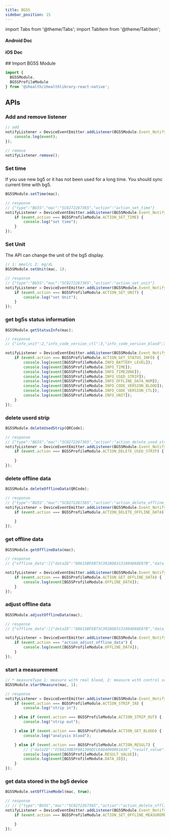 ```yaml
---
title: BG5S
sidebar_position: 15
---
```


import Tabs from '@theme/Tabs';
import TabItem from '@theme/TabItem';

<Tabs>
  <TabItem value="android" label="Android" default>

#### Android Doc

  </TabItem>
  
  <TabItem value="ios" label="iOS">

#### iOS Doc

  </TabItem>
  
  <TabItem value="reactnative" label="React Native">
## Import BG5S Module

```js
import {
  BG5SModule,
  BG5SProfileModule
} from '@ihealth/ihealthlibrary-react-native';
```

## APIs

### Add and remove listener

```js
// add
notifyListener = DeviceEventEmitter.addListener(BG5SModule.Event_Notify,  (event) => {
    console.log(event);
});

// remove
notifyListener.remove();
```

### Set time

If you use new bg5 or it has not been used for a long time. You should sync current time with bg5.

```js
BG5SModule.setTime(mac);

// response
// {"type":"BG5S","mac":"5C0272267365","action":"action_set_time"}
notifyListener = DeviceEventEmitter.addListener(BG5SModule.Event_Notify,  (event) => {
    if (event.action === BG5SProfileModule.ACTION_SET_TIME) {
        console.log("set time");
    }
});
```

### Set Unit

The API can change the unit of the bg5 display.

```js
// 1: mmol/L 2: mg/dL
BG5SModule.setUnit(mac, 1);

// response
// {"type":"BG5S","mac":"5C0272267365","action":"action_set_unit"}
notifyListener = DeviceEventEmitter.addListener(BG5SModule.Event_Notify,  (event) => {
    if (event.action === BG5SProfileModule.ACTION_SET_UNIT) {
        console.log("set Unit");
    }
});
```

### get bg5s status information

```js
BG5SModule.getStatusInfo(mac);

// response
// {"info_unit":2,"info_code_version_ctl":3,"info_code_version_blood":3,"info_offline_data_num":0,"info_used_strip":0,////"info_timezone":8,"info_time":"2017-01-01 00:40:37","info_battery_level":71,"type":"BG5S","mac":"5C0272267365","action":"action_get_status_info"}

notifyListener = DeviceEventEmitter.addListener(BG5SModule.Event_Notify,  (event) => {
    if (event.action === BG5SProfileModule.ACTION_GET_STATUS_INFO) {
        console.log(event[BG5SProfileModule.INFO_BATTERY_LEVEL]);
        console.log(event[BG5SProfileModule.INFO_TIME]);
        console.log(event[BG5SProfileModule.INFO_TIMEZONE]);
        console.log(event[BG5SProfileModule.INFO_USED_STRIP]);
        console.log(event[BG5SProfileModule.INFO_OFFLINE_DATA_NUM]);
        console.log(event[BG5SProfileModule.INFO_CODE_VERSION_BLOOD]);
        console.log(event[BG5SProfileModule.INFO_CODE_VERSION_CTL]);
        console.log(event[BG5SProfileModule.INFO_UNIT]);
    }
});
```

### delete userd strip

```js
BG5SModule.deleteUsedStrip(QRCode);

// response
// {"type":"BG5S","mac":"5C0272267365","action":"action_delete_used_strip"}
notifyListener = DeviceEventEmitter.addListener(BG5SModule.Event_Notify,  (event) => {
    if (event.action === BG5SProfileModule.ACTION_DELETE_USED_STRIP) {
        
    }
});
```

### delete offline data

```js
BG5SModule.deleteOfflineData(QRCode);

// response
// {"type":"BG5S","mac":"5C0272267365","action":"action_delete_offline_data"}
notifyListener = DeviceEventEmitter.addListener(BG5SModule.Event_Notify,  (event) => {
    if (event.action === BG5SProfileModule.ACTION_DELETE_OFFLINE_DATA) {
        
    }
});
```

### get offline data

```js
BG5SModule.getOfflineData(mac);

// response
// {"offline_data":[{"dataID":"D8615BFEB73C3928D83131894D68E87B","data_measure_timezone":8,"data_measure_time":"2019-04-22 01:31:47","data_value":1023,"data_time_proof":false}],"type":"BG5S","mac":"5C0272267365","action":"action_get_offline_data"}

notifyListener = DeviceEventEmitter.addListener(BG5SModule.Event_Notify,  (event) => {
    if (event.action === BG5SProfileModule.ACTION_GET_OFFLINE_DATA) {
        console.log(event[BG5SProfileModule.OFFLINE_DATA]);
    }
});
```

### adjust offline data

```js
BG5SModule.adjustOfflineData(mac);

// response
// {"offline_data":[{"dataID":"D8615BFEB73C3928D83131894D68E87B","data_measure_timezone":8,"data_measure_time":"2019-04-22 01:31:47","data_value":1023,"data_time_proof":false}],"type":"BG5S","mac":"5C0272267365","action":"action_get_offline_data"}

notifyListener = DeviceEventEmitter.addListener(BG5SModule.Event_Notify,  (event) => {
    if (event.action === "action_adjust_offline_data") {
        console.log(event[BG5SProfileModule.OFFLINE_DATA]);
    }
});
```

### start a measurement

```js
// * measureType 1: measure with real blood, 2: measure with control solution
BG5SModule.startMeasure(mac, 1);

// response
notifyListener = DeviceEventEmitter.addListener(BG5SModule.Event_Notify,  (event) => {
    if (event.action === BG5SProfileModule.ACTION_STRIP_IN) {
        console.log("strip in");

    } else if (event.action === BG5SProfileModule.ACTION_STRIP_OUT) {
        console.log("strip out");

    } else if (event.action === BG5SProfileModule.ACTION_GET_BLOOD) {
        console.log("analysis blood");

    } else if (event.action === BG5SProfileModule.ACTION_RESULT) {
        // {"dataID":"FCB4230B3F081306DCC0404090861A36","result_value":84,"type":"BG5S","mac":"5C0272267365","action":"action_result"}
        console.log(event[BG5SProfileModule.RESULT_VALUE]);
        console.log(event[BG5SProfileModule.DATA_ID]);
    }
});
```

### get data stored in the bg5 device

```js
BG5SModule.setOfflineModel(mac, true);

// response
// // {"type":"BG5S","mac":"5C0272267365","action":"action_delete_offline_data"}
notifyListener = DeviceEventEmitter.addListener(BG5SModule.Event_Notify,  (event) => {
    if (event.action === BG5SProfileModule.ACTION_SET_OFFLINE_MEASUREMENT_MODE) {

    }
});
```

  </TabItem>
</Tabs>